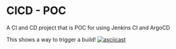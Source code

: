 # CICD - POC
A CI and CD project that is POC for using Jenkins CI and ArgoCD 


This shows a way to trigger a build!
[![asciicast](https://asciinema.org/a/4P1gQSuLJxnj9l1bctEAGTGdj.svg)](https://asciinema.org/a/4P1gQSuLJxnj9l1bctEAGTGdj)
